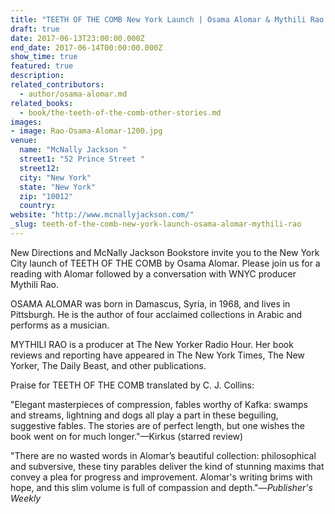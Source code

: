```yaml
---
title: "TEETH OF THE COMB New York Launch | Osama Alomar & Mythili Rao "
draft: true
date: 2017-06-13T23:00:00.000Z
end_date: 2017-06-14T00:00:00.000Z
show_time: true
featured: true
description:
related_contributors:
  - author/osama-alomar.md
related_books:
  - book/the-teeth-of-the-comb-other-stories.md
images:
- image: Rao-Osama-Alomar-1200.jpg
venue:
  name: "McNally Jackson "
  street1: "52 Prince Street "
  street12:
  city: "New York"
  state: "New York"
  zip: "10012"
  country:
website: "http://www.mcnallyjackson.com/"
_slug: teeth-of-the-comb-new-york-launch-osama-alomar-mythili-rao
---
```


New Directions and McNally Jackson Bookstore invite you to the New York City launch of TEETH OF THE COMB by Osama Alomar. Please join us for a reading with Alomar followed by a conversation with WNYC producer Mythili Rao.

OSAMA ALOMAR was born in Damascus, Syria, in 1968, and lives in Pittsburgh. He is the author of four acclaimed collections in Arabic and performs as a musician.

MYTHILI RAO is a producer at The New Yorker Radio Hour. Her book reviews and reporting have appeared in The New York Times, The New Yorker, The Daily Beast, and other publications.

Praise for TEETH OF THE COMB translated by C. J. Collins:

"Elegant masterpieces of compression, fables worthy of Kafka: swamps and streams, lightning and dogs all play a part in these beguiling, suggestive fables. The stories are of perfect length, but one wishes the book went on for much longer."—Kirkus (starred review)

"There are no wasted words in Alomar’s beautiful collection: philosophical and subversive, these tiny parables deliver the kind of stunning maxims that convey a plea for progress and improvement. Alomar's writing brims with hope, and this slim volume is full of compassion and depth."—_Publisher's Weekly_
